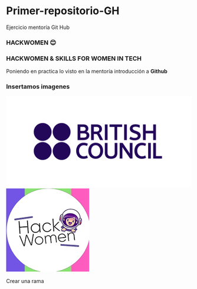 # Primer-repositorio-GH
Ejercicio mentoría Git Hub


### HACKWOMEN 😊

### HACKWOMEN & SKILLS FOR WOMEN IN TECH 

Poniendo en practica lo visto en la mentoría introducción a
**Github**

### Insertamos imagenes

![hack](imagen/britishcouncil.png)
![hack](imagen/hackwomen.png)

Crear una rama 